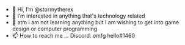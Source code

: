- 👋 Hi, I’m @stormytherex
- 👀 I’m interested in anything that's technology related
- 🌱  atm I am not learning anything but I am wishing to get into game design or computer programming
- 📫 How to reach me ... Discord: omfg hello#1460


<!---
stormytherex/stormytherex is a ✨ special ✨ repository because its `README.md` (this file) appears on your GitHub profile.
You can click the Preview link to take a look at your changes.
--->
